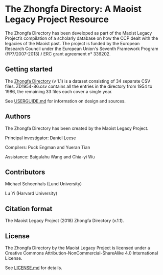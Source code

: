 # The Zhongfa Directory: A Maoist Legacy Project Resource

The Zhongfa Directory has been developed as part of the Maoist Legacy Project’s compilation of a scholarly database on how the CCP dealt with the legacies of the Maoist past.  The project is funded by the European Research Council under the European Union's Seventh Framework Program (FP7/2007-2013) / ERC grant agreement n° 336202.

## Getting started

The [Zhongfa Directory](zhongfa-directory) (v 1.1) is a dataset consisting of 34 separate CSV files. ZD1954-86.csv contains all the entries in the directory from 1954 to 1986, the remaining 33 files each cover a single year.   

See [USERGUIDE.md](USERGUIDE.md) for information on design and sources.  

## Authors

The Zhongfa Directory has been created by the Maoist Legacy Project.

Principal investigator: Daniel Leese

Compilers: Puck Engman and Yueran Tian

Assistance: Baigulahu Wang and Chia-yi Wu

## Contributors

Michael Schoenhals (Lund University)

Lu Yi (Harvard University)

## Citation format

The Maoist Legacy Project (2018) Zhongfa Directory (v.1.1).

## License

The Zhongfa Directory by the Maoist Legacy Project is licensed under a Creative Commons Attribution-NonCommercial-ShareAlike 4.0 International License.

See [LICENSE.md](LICENSE.md) for details.
